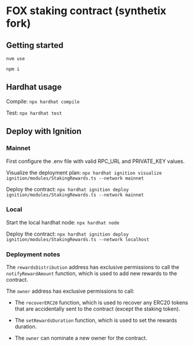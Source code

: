 # FOX staking contract (synthetix fork)

## Getting started

`nvm use`

`npm i`

## Hardhat usage

Compile: `npx hardhat compile`

Test: `npx hardhat test`

## Deploy with Ignition

### Mainnet

First configure the .env file with valid RPC_URL and PRIVATE_KEY values.

Visualize the deployment plan: `npx hardhat ignition visualize ignition/modules/StakingRewards.ts --network mainnet`

Deploy the contract: `npx hardhat ignition deploy ignition/modules/StakingRewards.ts --network mainnet`

### Local

Start the local hardhat node: `npx hardhat node`

Deploy the contract: `npx hardhat ignition deploy ignition/modules/StakingRewards.ts --network localhost`

### Deployment notes

The `rewardsDistribution` address has exclusive permissions to call the `notifyRewardAmount` function, which is used to add new rewards to the contract.

The `owner` address has exclusive permissions to call:

- The `recoverERC20` function, which is used to recover any ERC20 tokens that are accidentally sent to the contract (except the staking token).

- The `setRewardsDuration` function, which is used to set the rewards duration.

- The `owner` can nominate a new owner for the contract.
